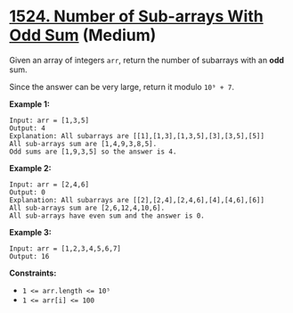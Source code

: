 # [1524. Number of Sub-arrays With Odd Sum][link] (Medium)

[link]: https://leetcode.com/problems/number-of-sub-arrays-with-odd-sum/

Given an array of integers `arr`, return the number of subarrays with an **odd** sum.

Since the answer can be very large, return it modulo `10⁹ + 7`.

**Example 1:**

```
Input: arr = [1,3,5]
Output: 4
Explanation: All subarrays are [[1],[1,3],[1,3,5],[3],[3,5],[5]]
All sub-arrays sum are [1,4,9,3,8,5].
Odd sums are [1,9,3,5] so the answer is 4.
```

**Example 2:**

```
Input: arr = [2,4,6]
Output: 0
Explanation: All subarrays are [[2],[2,4],[2,4,6],[4],[4,6],[6]]
All sub-arrays sum are [2,6,12,4,10,6].
All sub-arrays have even sum and the answer is 0.
```

**Example 3:**

```
Input: arr = [1,2,3,4,5,6,7]
Output: 16
```

**Constraints:**

- `1 <= arr.length <= 10⁵`
- `1 <= arr[i] <= 100`
